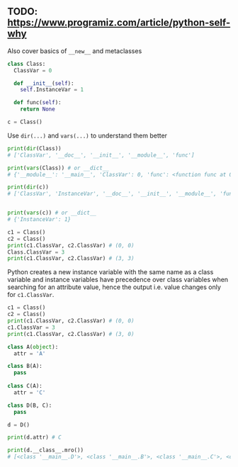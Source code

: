 ## TODO: https://www.programiz.com/article/python-self-why

Also cover basics of `__new__` and metaclasses

```python
class Class:
  ClassVar = 0

  def __init__(self):
    self.InstanceVar = 1

  def func(self):
    return None

c = Class()
```

Use `dir(...)` and `vars(...)` to understand them better


```python
print(dir(Class))
# ['ClassVar', '__doc__', '__init__', '__module__', 'func']

print(vars(Class)) # or __dict__
# {'__module__': '__main__', 'ClassVar': 0, 'func': <function func at 0x0000000002C5AEB8>, '__init__': <function __init__ at 0x0000000002C5AE48>, '__doc__': None}
```

```python
print(dir(c))
# ['ClassVar', 'InstanceVar', '__doc__', '__init__', '__module__', 'func']


print(vars(c)) # or __dict__
# {'InstanceVar': 1}
```

```python
c1 = Class()
c2 = Class()
print(c1.ClassVar, c2.ClassVar) # (0, 0)
Class.ClassVar = 3
print(c1.ClassVar, c2.ClassVar) # (3, 3)
```

Python creates a new instance variable with the same name as a class variable and instance variables have precedence over class variables when searching for an attribute value, hence the output i.e. value changes only for `c1.ClassVar`.

```python
c1 = Class()
c2 = Class()
print(c1.ClassVar, c2.ClassVar) # (0, 0)
c1.ClassVar = 3
print(c1.ClassVar, c2.ClassVar) # (3, 0)
```



```python
class A(object):
  attr = 'A'

class B(A):
  pass
  
class C(A):
  attr = 'C'

class D(B, C):
  pass

d = D()

print(d.attr) # C

print(d.__class__.mro())
# [<class '__main__.D'>, <class '__main__.B'>, <class '__main__.C'>, <class '__main__.A'>, <type 'object'>]
```
